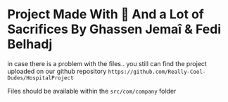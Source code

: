 # Project Made With 💖 And a Lot of Sacrifices By Ghassen Jemaî & Fedi Belhadj

   in case there is a problem with the files.. you still can find the project uploaded on our github repository `https://github.com/Really-Cool-Dudes/HospitalProject`

Files should be available within the `src/com/company` folder
